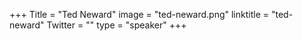 +++
Title = "Ted Neward"
image = "ted-neward.png"
linktitle = "ted-neward"
Twitter = ""
type = "speaker"
+++

